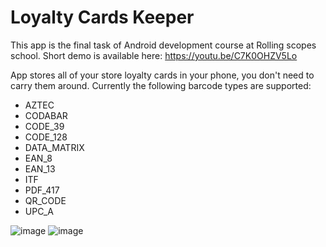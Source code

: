 # Loyalty Cards Keeper

This app is the final task of Android development course at Rolling scopes school. Short demo is available here:
https://youtu.be/C7K0OHZV5Lo

App stores all of your store loyalty cards in your phone, you don't need to carry them around. Currently
the following barcode types are supported:

- AZTEC
- CODABAR
- CODE_39
- CODE_128
- DATA_MATRIX
- EAN_8
- EAN_13
- ITF
- PDF_417
- QR_CODE
- UPC_A

![image](https://user-images.githubusercontent.com/16118248/145631339-21b8a2db-eb6a-4418-823e-9ee604b2ad90.png)
![image](https://user-images.githubusercontent.com/16118248/145631468-16dd8ec7-0ce9-4cab-bf44-8367b3bafc8f.png)
